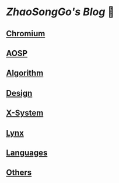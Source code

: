 # <b><i>ZhaoSongGo's Blog </i></b>:ant:

## [Chromium](chromium/)
## [AOSP](aosp/)
## [Algorithm](algorithm/)
## [Design](arc/)
## [X-System](os/)
## [Lynx](lynx/)
## [Languages](languages/)
## [Others](others/)

